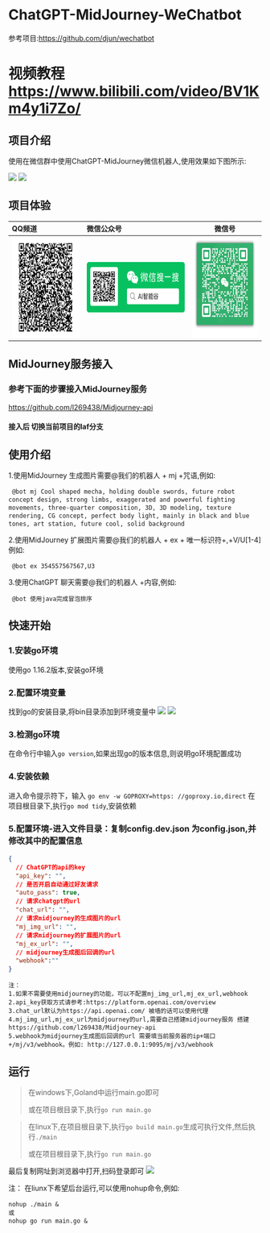 # ChatGPT-MidJourney-WeChatbot
参考项目:https://github.com/djun/wechatbot

# 视频教程 https://www.bilibili.com/video/BV1Km4y1i7Zo/

## 项目介绍
使用在微信群中使用ChatGPT-MidJourney微信机器人,使用效果如下图所示:

![](./pic/img.png)
![](./pic/img_1.png)

## 项目体验

| QQ频道                                                          | 微信公众号                                                              |                                微信号                                 |
|:--------------------------------------------------------------|:-------------------------------------------------------------------|:------------------------------------------------------------------:|
| <img src="./pic/qq.png" alt="Image" width="200" height="200"> | <img src="./pic/wechat2.png" alt="Image" width="300" height="100"> | <img src="./pic/wechat3.png" alt="Image" width="200" height="200"> |


## MidJourney服务接入

### 参考下面的步骤接入MidJourney服务
https://github.com/l269438/Midjourney-api
#### 接入后 切换当前项目的laf分支

## 使用介绍
1.使用MidJourney 生成图片需要@我们的机器人 + mj +咒语,例如:
```
 @bot mj Cool shaped mecha, holding double swords, future robot concept design, strong limbs, exaggerated and powerful fighting movements, three-quarter composition, 3D, 3D modeling, texture rendering, CG concept, perfect body light, mainly in black and blue tones, art station, future cool, solid background
```
2.使用MidJourney 扩展图片需要@我们的机器人 + ex + 唯一标识符+,+V/U[1-4]例如:

```
 @bot ex 354557567567,U3
```
3.使用ChatGPT 聊天需要@我们的机器人 +内容,例如:
```
 @bot 使用java完成冒泡排序
```

## 快速开始

### 1.安装go环境
使用go 1.16.2版本,安装go环境
### 2.配置环境变量
找到go的安装目录,将bin目录添加到环境变量中
![](./pic/img_3.png)
![](./pic/img_2.png)
### 3.检测go环境
在命令行中输入```go version```,如果出现go的版本信息,则说明go环境配置成功
### 4.安装依赖
进入命令提示符下，输入 ```go env -w GOPROXY=https: //goproxy.io,direct```
在项目根目录下,执行```go mod tidy```,安装依赖

### 5.配置环境-进入文件目录：复制config.dev.json 为config.json,并修改其中的配置信息
```json
{
  // ChatGPT的api的key
  "api_key": "",
  // 是否开启自动通过好友请求
  "auto_pass": true,
  // 请求chatgpt的url
  "chat_url": "",
  // 请求midjourney的生成图片的url 
  "mj_img_url": "",
  // 请求midjourney的扩展图片的url
  "mj_ex_url": "",
  // midjourney生成图后回调的url
  "webhook":""
}
```
```
注：
1.如果不需要使用midjourney的功能，可以不配置mj_img_url,mj_ex_url,webhook
2.api_key获取方式请参考:https://platform.openai.com/overview
3.chat_url默认为https://api.openai.com/ 被墙的话可以使用代理
4.mj_img_url,mj_ex_url为midjourney的url,需要自己搭建midjourney服务 搭建https://github.com/l269438/Midjourney-api
5.webhook为midjourney生成图后回调的url 需要填当前服务器的ip+端口+/mj/v3/webhook。例如: http://127.0.0.1:9095/mj/v3/webhook
```

## 运行
>在windows下,Goland中运行main.go即可
>
>或在项目根目录下,执行```go run main.go```

>在linux下,在项目根目录下,执行```go build main.go```生成可执行文件,然后执行```./main```
>
> 或在项目根目录下,执行```go run main.go```

最后复制网址到浏览器中打开,扫码登录即可
![](./pic/img_4.png)

注：
在liunx下希望后台运行,可以使用nohup命令,例如:
```
nohup ./main &
或
nohup go run main.go &
```

